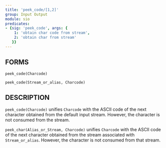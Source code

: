 ```yaml
---
title: 'peek_code/[1,2]'
group: Input Output
module: sio
predicates:
- {sig: 'peek_code', args: {
    1: 'obtain char code from stream',
    2: 'obtain char from stream'
   }}
---
```


## FORMS
```
peek_code(Charcode)

peek_code(Stream_or_alias, Charcode)
```
## DESCRIPTION

`peek_code(Charcode)` unifies `Charcode` with the ASCII code of the next character obtained from the default input stream. However, the character is not consumed from the stream.

`peek_char(Alias_or_Stream, Charcode)` unifies `Charcode` with the ASCII code of the next character obtained from the stream associated with `Stream_or_alias`. However, the character is not consumed from that stream.

